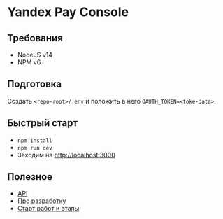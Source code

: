 # Yandex Pay Console

## Требования
- NodeJS v14
- NPM v6

## Подготовка
Создать `<repo-root>/.env` и положить в него `OAUTH_TOKEN=<toke-data>`. 

## Быстрый старт
- `npm install`
- `npm run dev`
- Заходим на [http://localhost:3000](http://localhost:3000) 

## Полезное
- [API](./docs/api.md)
- [Про разработку](./docs/development.md)
- [Старт работ и этапы](./docs/roadmap.md)

